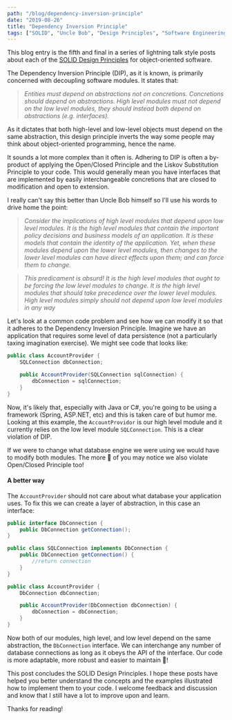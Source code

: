 ```yaml
---
path: "/blog/dependency-inversion-principle"
date: "2019-08-26"
title: "Dependency Inversion Principle"
tags: ["SOLID", "Uncle Bob", "Design Principles", "Software Engineering"]
---
```


This blog entry is the fifth and final in a series of lightning talk style posts about each of the [SOLID Design Principles](https://en.wikipedia.org/wiki/SOLID) for object-oriented software.

The Dependency Inversion Principle (DIP), as it is known, is primarily concerned with decoupling software modules. It states that:

> _Entities must depend on abstractions not on concretions. Concretions should depend on abstractions. High level modules must not depend on the low level modules, they should instead both depend on abstractions (e.g. interfaces)._

As it dictates that both high-level and low-level objects must depend on the same abstraction, this design principle inverts the way some people may think about object-oriented programming, hence the name. 

It sounds a lot more complex than it often is. Adhering to DIP is often a by-product of applying the Open/Closed Principle and the Liskov Substitution Principle to your code. This would generally mean you have interfaces that are implemented by easily interchangeable concretions that are closed to modification and open to extension. 

I really can't say this better than Uncle Bob himself so I'll use his words to drive home the point:

> _Consider the implications of high level modules that depend upon low level modules.
It is the high level modules that contain the important policy decisions and business models of an application. It is these models that contain the identity of the application. Yet,
when these modules depend upon the lower level modules, then changes to the lower level
modules can have direct effects upon them; and can force them to change._

> _This predicament is absurd! It is the high level modules that ought to be forcing the
low level modules to change. It is the high level modules that should take precedence over
the lower level modules. High level modules simply should not depend upon low level
modules in any way_

Let's look at a common code problem and see how we can modify it so that it adheres to the Dependency Inversion Principle. Imagine we have an application that requires some level of data persistence (not a particularly taxing imagination exercise). We might see code that looks like:

```java
public class AccountProvider {
    SQLConnection dbConnection;

    public AccountProvider(SQLConnection sqlConnection) {
        dbConnection = sqlConnection;
    }
}
```

Now, it's likely that, especially with Java or C#, you're going to be using a framework (Spring, ASP.NET, etc) and this is taken care of but humor me. Looking at this example, the `AccountProvidor` is our high level module and it currently relies on the low level module `SQLConnection`. This is a clear violation of DIP. 

If we were to change what database engine we were using we would have to modify both modules. The more 👀 of you may notice we also violate Open/Closed Principle too!

#### A better way

The `AccountProvider` should not care about what database your application uses. To fix this we can create a layer of abstraction, in this case an interface:

```java
public interface DbConnection {
    public DbConnection getConnection();
}
```

```java
public class SQLConnection implements DbConnection {
    public DbConnection getConnection() {
        //return connection 
    }
}
```

```java
public class AccountProvider {
    DbConnection dbConnection;

    public AccountProvider(DbConnection dbConnection) {
        dbConnection = dbConnection;
    }
}
```

Now both of our modules, high level, and low level depend on the same abstraction, the `DbConnection` interface. We can interchange any number of database connections as long as it obeys the API of the interface. Our code is more adaptable, more robust and easier to maintain 🎉!

This post concludes the SOLID Design Principles. I hope these posts have helped you better understand the concepts and the examples illustrated how to implement them to your code. I welcome feedback and discussion and know that I still have a lot to improve upon and learn. 

Thanks for reading!